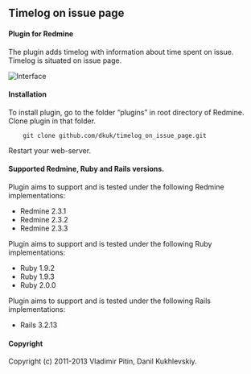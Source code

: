 ## Timelog on issue page

#### Plugin for Redmine

The plugin adds timelog with information about time spent on issue.
Timelog is situated on issue page.

![Interface](https://github.com/dkuk/timelog_on_issue_page/raw/master/screenshots/interface.png "Interface")

#### Installation
To install plugin, go to the folder “plugins” in root directory of Redmine. Clone plugin in that folder.

		git clone github.com/dkuk/timelog_on_issue_page.git

Restart your web-server.

#### Supported Redmine, Ruby and Rails versions.

Plugin aims to support and is tested under the following Redmine implementations:
* Redmine 2.3.1
* Redmine 2.3.2
* Redmine 2.3.3

Plugin aims to support and is tested under the following Ruby implementations:
* Ruby 1.9.2
* Ruby 1.9.3
* Ruby 2.0.0

Plugin aims to support and is tested under the following Rails implementations:
* Rails 3.2.13

#### Copyright
Copyright (c) 2011-2013 Vladimir Pitin, Danil Kukhlevskiy.
